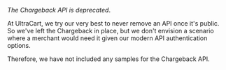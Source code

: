 *The Chargeback API is deprecated*.

At UltraCart, we try our very best to never remove an API once it's public.  So we've left the Chargeback in place, but
we don't envision a scenario where a merchant would need it given our modern API authentication options.

Therefore, we have not included any samples for the Chargeback API.
